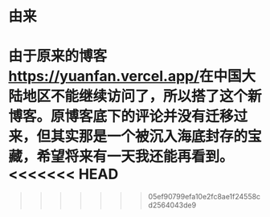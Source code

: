 # 由来

由于原来的博客<https://yuanfan.vercel.app/>在中国大陆地区不能继续访问了，所以搭了这个新博客。原博客底下的评论并没有迁移过来，但其实那是一个被沉入海底封存的宝藏，希望将来有一天我还能再看到。
<<<<<<< HEAD
=======

>>>>>>> 05ef90799efa10e2fc8ae1f24558cd2564043de9
